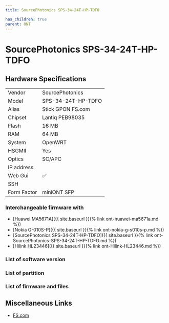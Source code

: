 ```yaml
---
title: SourcePhotonics SPS-34-24T-HP-TDFO

has_children: true
parent: ONT
---
```


# SourcePhotonics SPS-34-24T-HP-TDFO


## Hardware Specifications

|          |               |
|----------|---------------|
| Vendor   | SourcePhotonics        |
| Model    | SPS-34-24T-HP-TDFO      |
| Alias | Stick GPON FS.com |
| Chipset  | Lantiq PEB98035 |
| Flash | 16 MB |
| RAM | 64 MB |
| System | OpenWRT |
| HSGMII | Yes |
| Optics | SC/APC |
| IP address |   |
| Web Gui | ✅ |
| SSH | |
| Form Factor | miniONT SFP |

### Interchangeable firmware with

- [Huawei MA5671A]({{ site.baseurl }}{% link ont-huawei-ma5671a.md %})
- [Nokia G-010S-P]({{ site.baseurl }}{% link ont-nokia-g-s010s-p.md %})
- [SourcePhotonics SPS-34-24T-HP-TDFO]({{ site.baseurl }}{% link ont-SourcePhotonics-SPS-34-24T-HP-TDFO.md %})
- [Hilink HL23446]({{ site.baseurl }}{% link ont-Hilink-HL23446.md %})

### List of software version
### List of partition
### List of firmware and files
## Miscellaneous Links

- [FS.com](https://www.fs.com/it/products/133619.html)
